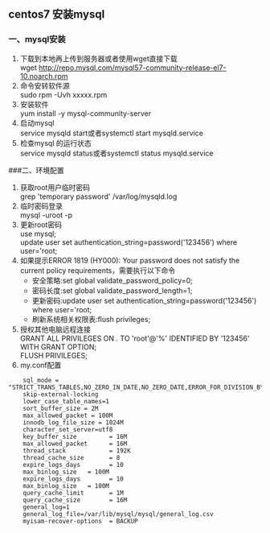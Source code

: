 ##  centos7 安装mysql
### 一、mysql安装
1.  下载到本地再上传到服务器或者使用wget直接下载    
    wget http://repo.mysql.com/mysql57-community-release-el7-10.noarch.rpm
2.  命令安转软件源  
    sudo rpm -Uvh xxxxx.rpm
3.  安装软件  
    yum install -y mysql-community-server
4.  启动mysql  
    service mysqld start或者systemctl start mysqld.service
5.  检查mysql 的运行状态  
    service mysqld status或者systemctl status mysqld.service

###二、环境配置

1.  获取root用户临时密码  
    grep 'temporary password' /var/log/mysqld.log
2.  临时密码登录  
    mysql -uroot -p
3.  更新root密码  
    use mysql;  
    update user set authentication_string=password('123456') where user='root;
4. 如果提示ERROR 1819 (HY000): Your password does not satisfy the current policy requirements，需要执行以下命令  
    -   安全策略:set global validate_password_policy=0;
    -   密码长度:set global validate_password_length=1;
    -   更新密码:update user set authentication_string=password('123456') where user='root;
    -   刷新系统相关权限表:flush privileges;
5.  授权其他电脑远程连接  
    GRANT ALL PRIVILEGES ON *.* TO 'root'@'%' IDENTIFIED BY '123456' WITH GRANT OPTION;  
    FLUSH PRIVILEGES;
6.  my.conf配置
```
    sql_mode = "STRICT_TRANS_TABLES,NO_ZERO_IN_DATE,NO_ZERO_DATE,ERROR_FOR_DIVISION_BY_ZERO,NO_AUTO_CREATE_USER,NO_ENGINE_SUBSTITUTION"
    skip-external-locking
    lower_case_table_names=1
    sort_buffer_size = 2M
    max_allowed_packet = 100M
    innodb_log_file_size = 1024M
    character_set_server=utf8
    key_buffer_size         = 16M
    max_allowed_packet      = 16M
    thread_stack            = 192K
    thread_cache_size       = 8
    expire_logs_days        = 10
    max_binlog_size   = 100M
    expire_logs_days        = 10
    max_binlog_size   = 100M
    query_cache_limit       = 1M
    query_cache_size        = 16M
    general_log=1
    general_log_file=/var/lib/mysql/mysql/general_log.csv
    myisam-recover-options  = BACKUP
```
